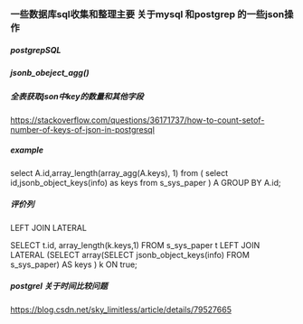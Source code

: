 ### 一些数据库sql收集和整理主要 关于mysql 和postgrep 的一些json操作
##### postgrepSQL

##### jsonb_obeject_agg()

##### 全表获取json中key的数量和其他字段
https://stackoverflow.com/questions/36171737/how-to-count-setof-number-of-keys-of-json-in-postgresql
##### example
select A.id,array_length(array_agg(A.keys), 1) from (
    select id,jsonb_object_keys(info) as keys from s_sys_paper 
) A GROUP BY A.id;

##### 评价列
LEFT JOIN LATERAL
	
 SELECT t.id, array_length(k.keys,1)
 FROM   s_sys_paper t
 LEFT   JOIN LATERAL (SELECT  array(SELECT jsonb_object_keys(info) FROM s_sys_paper) AS keys  ) k ON true;
 
##### postgrel 关于时间比较问题
https://blog.csdn.net/sky_limitless/article/details/79527665 

